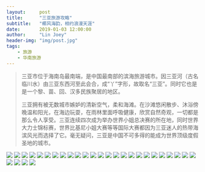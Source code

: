 ```yaml
---
layout:     post
title:      "三亚旅游攻略"
subtitle:   "椰风海韵，相约浪漫天涯"
date:       2019-01-03 12:00:00
author:     "Lin Joey"
header-img: "img/post.jpg"
tags:
    - 旅游
    - 华南旅游
---
```

>三亚市位于海南岛最南端，是中国最南部的滨海旅游城市。因三亚河（古名临川水）由三亚东西河至此会合，成“丫”字形，故取名“三亚”。同时它也是是一个黎、苗、回、汉多民族聚居的地区。
>
>三亚拥有被无数城市嫉妒的清新空气，柔和海滩。在沙滩悠闲散步、沐浴傍晚温和阳光，在海边玩耍，在雨林里面呼吸健康，欣赏自然奇观，一切都是那么令人享受。三亚连续四次成为举办世界小姐总决赛的所在地，同时世界大力士锦标赛，世界比基尼小姐大赛等等国际大赛都因为三亚迷人的热带海滨风光而选择了它。毫无疑问，三亚是中国不可多得的能成为世界顶级度假圣地的城市。

![](https://linjoey-image.oss-cn-beijing.aliyuncs.com/我是驴友-三亚旅游攻略_页面_01.jpg)
![](https://linjoey-image.oss-cn-beijing.aliyuncs.com/我是驴友-三亚旅游攻略_页面_02.jpg)
![](https://linjoey-image.oss-cn-beijing.aliyuncs.com/我是驴友-三亚旅游攻略_页面_03.jpg)
![](https://linjoey-image.oss-cn-beijing.aliyuncs.com/我是驴友-三亚旅游攻略_页面_04.jpg)
![](https://linjoey-image.oss-cn-beijing.aliyuncs.com/我是驴友-三亚旅游攻略_页面_05.jpg)
![](https://linjoey-image.oss-cn-beijing.aliyuncs.com/我是驴友-三亚旅游攻略_页面_06.jpg)
![](https://linjoey-image.oss-cn-beijing.aliyuncs.com/我是驴友-三亚旅游攻略_页面_07.jpg)
![](https://linjoey-image.oss-cn-beijing.aliyuncs.com/我是驴友-三亚旅游攻略_页面_08.jpg)
![](https://linjoey-image.oss-cn-beijing.aliyuncs.com/我是驴友-三亚旅游攻略_页面_09.jpg)
![](https://linjoey-image.oss-cn-beijing.aliyuncs.com/我是驴友-三亚旅游攻略_页面_10.jpg)
![](https://linjoey-image.oss-cn-beijing.aliyuncs.com/我是驴友-三亚旅游攻略_页面_11.jpg)
![](https://linjoey-image.oss-cn-beijing.aliyuncs.com/我是驴友-三亚旅游攻略_页面_12.jpg)
![](https://linjoey-image.oss-cn-beijing.aliyuncs.com/我是驴友-三亚旅游攻略_页面_13.jpg)
![](https://linjoey-image.oss-cn-beijing.aliyuncs.com/我是驴友-三亚旅游攻略_页面_14.jpg)
![](https://linjoey-image.oss-cn-beijing.aliyuncs.com/我是驴友-三亚旅游攻略_页面_15.jpg)
![](https://linjoey-image.oss-cn-beijing.aliyuncs.com/我是驴友-三亚旅游攻略_页面_16.jpg)
![](https://linjoey-image.oss-cn-beijing.aliyuncs.com/我是驴友-三亚旅游攻略_页面_17.jpg)
![](https://linjoey-image.oss-cn-beijing.aliyuncs.com/我是驴友-三亚旅游攻略_页面_18.jpg)
![](https://linjoey-image.oss-cn-beijing.aliyuncs.com/我是驴友-三亚旅游攻略_页面_19.jpg)
![](https://linjoey-image.oss-cn-beijing.aliyuncs.com/我是驴友-三亚旅游攻略_页面_20.jpg)
![](https://linjoey-image.oss-cn-beijing.aliyuncs.com/我是驴友-三亚旅游攻略_页面_21.jpg)
![](https://linjoey-image.oss-cn-beijing.aliyuncs.com/我是驴友-三亚旅游攻略_页面_22.jpg)
![](https://linjoey-image.oss-cn-beijing.aliyuncs.com/我是驴友-三亚旅游攻略_页面_23.jpg)
![](https://linjoey-image.oss-cn-beijing.aliyuncs.com/我是驴友-三亚旅游攻略_页面_24.jpg)
![](https://linjoey-image.oss-cn-beijing.aliyuncs.com/我是驴友-三亚旅游攻略_页面_25.jpg)
![](https://linjoey-image.oss-cn-beijing.aliyuncs.com/我是驴友-三亚旅游攻略_页面_26.jpg)
![](https://linjoey-image.oss-cn-beijing.aliyuncs.com/我是驴友-三亚旅游攻略_页面_27.jpg)
![](https://linjoey-image.oss-cn-beijing.aliyuncs.com/我是驴友-三亚旅游攻略_页面_28.jpg)
![](https://linjoey-image.oss-cn-beijing.aliyuncs.com/我是驴友-三亚旅游攻略_页面_29.jpg)
